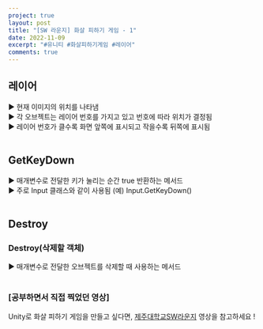 ```yaml
---
project: true
layout: post
title: "[SW 라운지] 화살 피하기 게임 - 1"
date: 2022-11-09
excerpt: "#유니티 #화살피하기게임 #레이어"
comments: true
---
```


## 레이어 <br>
▶️ 현재 이미지의 위치를 나타냄 <br>
▶️ 각 오브젝트는 레이어 번호를 가지고 있고 번호에 따라 위치가 결정됨 <br>
▶️ 레이어 번호가 클수록 화면 앞쪽에 표시되고 작을수록 뒤쪽에 표시됨 <br>
<br>
## GetKeyDown <br>
▶️ 매개변수로 전달한 키가 눌리는 순간 true 반환하는 메서드 <br>
▶️ 주로 Input 클래스와 같이 사용됨 (예) Input.GetKeyDown() <br>
<br>
## Destroy <br>
### Destroy(삭제할 객체)
▶️ 매개변수로 전달한 오브젝트를 삭제할 때 사용하는 메서드<br>
<br>

### [공부하면서 직접 찍었던 영상]

Unity로 화살 피하기 게임을 만들고 싶다면, [제주대학교SW라운지](https://url.kr/lvsprd) 영상을 참고하세요 !

